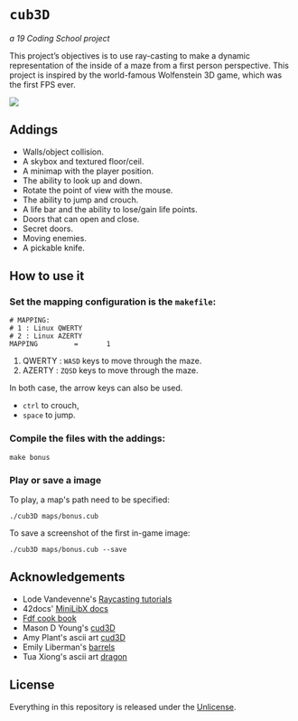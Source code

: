 # ```cub3D```
*a 19 Coding School project*

This project’s objectives is to use ray-casting to make a dynamic representation of the inside of a maze from a first person perspective. This project is inspired by the world-famous Wolfenstein 3D game, which was the first FPS ever.

![](cub3D.gif)

## Addings

- Walls/object collision.
- A skybox and textured floor/ceil.
- A minimap with the player position.
- The ability to look up and down.
- Rotate the point of view with the mouse.
- The ability to jump and crouch.
- A life bar and the ability to lose/gain life points.
- Doors that can open and close.
- Secret doors.
- Moving enemies.
- A pickable knife.

## How to use it

### Set the mapping configuration is the `makefile`:
```
# MAPPING:
# 1 : Linux QWERTY
# 2 : Linux AZERTY
MAPPING         =       1
```
1. QWERTY : `WASD` keys to move through the maze.
2. AZERTY : `ZQSD` keys to move through the maze.

In both case, the arrow keys can also be used.
- `ctrl` to crouch,
- `space` to jump.

### Compile the files with the addings:
```
make bonus
```
### Play or save a image

To play, a map's path need to be specified:
```
./cub3D maps/bonus.cub 
```
To save a screenshot of the first in-game image:
```
./cub3D maps/bonus.cub --save
```

## Acknowledgements

- Lode Vandevenne's [Raycasting tutorials](https://lodev.org/cgtutor/raycasting.html#Introduction)
- 42docs' [MiniLibX docs](https://harm-smits.github.io/42docs/libs/minilibx)
- [Fdf cook book](https://stackoverflow.com/c/42network/questions/164)
- Mason D Young's [cud3D](https://github.com/qst0/ft_libgfx)
- Amy Plant's ascii art [cud3D](https://github.com/iciamyplant/Cub3d-Linux)
- Emily Liberman's [barrels](https://www.artstation.com/artwork/gJV9XQ)
- Tua Xiong's ascii art [dragon](https://www.asciiart.eu/mythology/dragons)

## License

Everything in this repository is released under the [Unlicense](https://github.com/maxdesalle/42/blob/main/LICENSE).

